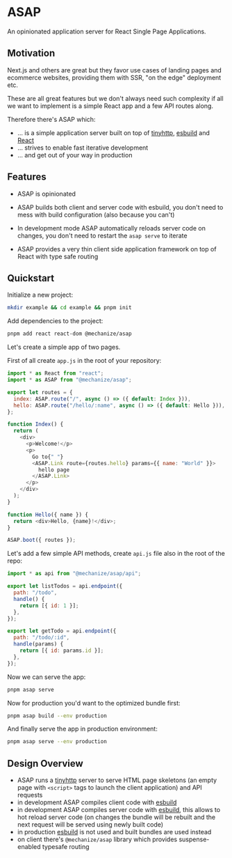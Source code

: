 # ASAP

An opinionated application server for React Single Page Applications.

## Motivation

Next.js and others are great but they favor use cases of landing pages and
ecommerce websites, providing them with SSR, "on the edge" deployment etc.

These are all great features but we don't always need such complexity if all we
want to implement is a simple React app and a few API routes along.

Therefore there's ASAP which:

- ... is a simple application server built on top of [tinyhttp][], [esbuild][]
  and [React][]
- ... strives to enable fast iterative development
- ... and get out of your way in production

## Features

- ASAP is opinionated

- ASAP builds both client and server code with esbuild, you don't need to mess
  with build configuration (also because you can't)

- In development mode ASAP automatically reloads server code on changes, you
  don't need to restart the `asap serve` to iterate

- ASAP provides a very thin client side application framework on top of React
  with type safe routing

## Quickstart

Initialize a new project:

```sh
mkdir example && cd example && pnpm init
```

Add dependencies to the project:

```sh
pnpm add react react-dom @mechanize/asap
```

Let's create a simple app of two pages.

First of all create `app.js` in the root of your repository:

```js
import * as React from "react";
import * as ASAP from "@mechanize/asap";

export let routes = {
  index: ASAP.route("/", async () => ({ default: Index })),
  hello: ASAP.route("/hello/:name", async () => ({ default: Hello })),
};

function Index() {
  return (
    <div>
      <p>Welcome!</p>
      <p>
        Go to{" "}
        <ASAP.Link route={routes.hello} params={{ name: "World" }}>
          hello page
        </ASAP.Link>
      </p>
    </div>
  );
}

function Hello({ name }) {
  return <div>Hello, {name}!</div>;
}

ASAP.boot({ routes });
```

Let's add a few simple API methods, create `api.js` file also in the root of the repo:

```js
import * as api from "@mechanize/asap/api";

export let listTodos = api.endpoint({
  path: "/todo",
  handle() {
    return [{ id: 1 }];
  },
});

export let getTodo = api.endpoint({
  path: "/todo/:id",
  handle(params) {
    return [{ id: params.id }];
  },
});
```

Now we can serve the app:

```sh
pnpm asap serve
```

Now for production you'd want to the optimized bundle first:

```sh
pnpm asap build --env production
```

And finally serve the app in production environment:

```sh
pnpm asap serve --env production
```

## Design Overview

- ASAP runs a [tinyhttp][] server to serve HTML page skeletons (an empty page
  with `<script>` tags to launch the client application) and API requests
- in development ASAP compiles client code with [esbuild][]
- in development ASAP compiles server code with [esbuild][], this allows to hot
  reload server code (on changes the bundle will be rebuilt and the next request
  will be served using newly built code)
- in production [esbuild][] is not used and built bundles are used instead
- on client there's `@mechanize/asap` library which provides suspense-enabled
  typesafe routing

[react]: http://reactjs.org
[tinyhttp]: https://tinyhttp.v1rtl.site
[esbuild]: https://esbuild.github.io
